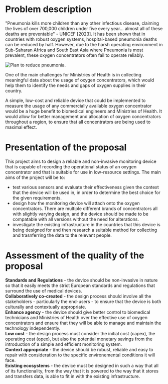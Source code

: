 # Problem description

"Pneumonia kills more children than any other infectious disease, claiming the lives of over 700,000 children under five every year... almost all of these deaths are preventable" - UNICEF [2023]. It has been shown that in countries with robust oxygen systems, hospital-based pneumonia deaths can be reduced by half. However, due to the harsh operating environment in Sub-Saharan Africa and South East Asia where Pneumonia is most prevalent, these oxygen concentrators often fail to operate reliably.

![Plan to reduce pneumonia.](assets/Protect-Prevent-Treat-Pneumonia.png)

One of the main challenges for Ministries of Health is in collecting meaningful data about the usage of oxygen concentrators, which would help them to identify the needs and gaps of oxygen supplies in their country.

A simple, low-cost and reliable device that could be implemented to measure the usage of any commercially available oxygen concentrator would be a huge benefit to biomedical engineers and Ministries of Health. It would allow for better management and allocation of oxygen concentrators throughout a region, to ensure that all concentrators are being used to maximal effect.

# Presentation of the proposal

This project aims to design a reliable and non-invasive monitoring device that is capable of recording the operational status of an oxygen concentrator and that is suitable for use in low-resource settings. The main aims of the project will be to:

- test various sensors and evaluate their effectiveness given the context that the device will be used in, in order to determine the best choice for the given requirements.  
- design how the monitoring device will attach onto the oxygen concentrators. There are multiple different brands of concentrators all with slightly varying design, and the device should be made to be compatable with all versions without the need for alterations.   
- investigate the existing infrastructure in the countries that this device is being designed for and then research a suitable method for collecting and trasnferring the data to the relevant people.

# Assessment of the quality of the proposal

**Standards and Regulations** - the device should be non-invasive in nature so that it easily meets the strict European standards and regulations that surround the use of medical devices.  
**Collaboratively co-created** - the design process should involve all the stakeholders - particularly the end-users - to ensure that the device is both culturally and contextually appropriate.  
**Enhance agency** - the device should give better control to biomedical technicians and Ministries of Health over the effective use of oxygen concentrators and ensure that they will be able to manage and maintain the technology independently.  
**Low cost** - the design process must consider the initial cost (capex), the operating cost (opex), but also the potential monetary savings from the introduction of a simple and efficient monitoring system.  
**Context appropriate** - the device should be robust, reliable and easy to repair with consideration to the specific environemental conditions it will face.  
**Existing ecosystems** - the device must be designed in such a way that all of its functionality, from the way that it is powered to the way that it stores and transfers data, is able to fit in with the existing infrastructure.  